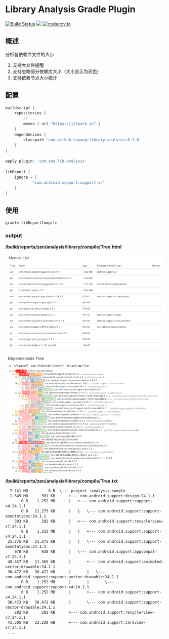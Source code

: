 # Library Analysis Gradle Plugin

[![Build Status](https://travis-ci.org/znyang/library-analysis.svg?branch=master)](https://travis-ci.org/znyang/library-analysis)
[![](https://jitpack.io/v/znyang/library-analysis.svg)](https://jitpack.io/#znyang/library-analysis)
[![codecov.io](https://codecov.io/github/znyang/library-analysis/coverage.svg?branch=master)](https://codecov.io/gh/znyang/library-analysis/branch/master)

## 概述

分析各依赖库文件的大小

1. 支持大文件提醒
2. 支持忽略部分依赖库大小（大小显示为灰色）
3. 支持依赖节点大小统计

## 配置

```gradle
buildscript {
    repositories {
        // ...
        maven { url "https://jitpack.io" }
    }
    dependencies {
        classpath 'com.github.znyang:library-analysis:0.1.8'
    }
}

apply plugin: 'com.zen.lib.analysis'

libReport {
    ignore = [
            "com.android.support:support-v4"
    ]
}
```

## 使用

```
gradle libReportCompile
```

### output

**/build/reports/zen/analysis/library/compile/Tree.html**

![screenshot](./image/module-list.jpg)

![screenshot](./image/dependencies.jpg)

**/build/reports/zen/analysis/library/compile/Tree.txt**

```
  7.741 MB	       0 B	\--- project :analysis-sample
  1.545 MB	    301 KB	 	+--- com.android.support:design:24.1.1
       0 B	  1.252 MB	 	|	+--- com.android.support:support-v4:24.1.1
       0 B	 21.275 KB	 	|	|	\--- com.android.support:support-annotations:24.1.1
    303 KB	    282 KB	 	|	+--- com.android.support:recyclerview-v7:24.1.1
       0 B	  1.252 MB	 	|	|	+--- com.android.support:support-v4:24.1.1
 21.275 KB	 21.275 KB	 	|	|	\--- com.android.support:support-annotations:24.1.1
    978 KB	    928 KB	 	|	\--- com.android.support:appcompat-v7:24.1.1
 49.837 KB	 11.365 KB	 	|	 	+--- com.android.support:animated-vector-drawable:24.1.1
 38.472 KB	 38.472 KB	 	|	 	|	\--- com.android.support:support-vector-drawable:24.1.1
       0 B	  1.252 MB	 	|	 	|	 	\--- com.android.support:support-v4:24.1.1
       0 B	  1.252 MB	 	|	 	+--- com.android.support:support-v4:24.1.1
 38.472 KB	 38.472 KB	 	|	 	\--- com.android.support:support-vector-drawable:24.1.1
    282 KB	    282 KB	 	+--- com.android.support:recyclerview-v7:24.1.1
 43.505 KB	 22.229 KB	 	+--- com.android.support:cardview-v7:24.1.1
 ...
```